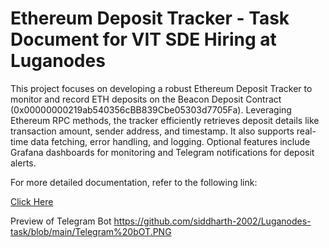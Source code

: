 # Ethereum Deposit Tracker - Task Document for VIT SDE Hiring at Luganodes

This project focuses on developing a robust Ethereum Deposit Tracker to monitor and record ETH deposits on the Beacon Deposit Contract (0x00000000219ab540356cBB839Cbe05303d7705Fa). Leveraging Ethereum RPC methods, the tracker efficiently retrieves deposit details like transaction amount, sender address, and timestamp. It also supports real-time data fetching, error handling, and logging. Optional features include Grafana dashboards for monitoring and Telegram notifications for deposit alerts.

For more detailed documentation, refer to the following link:

[Click Here](https://github.com/siddharth-2002/Luganodes-task/blob/main/richtext_converted_to_markdown.md)


Preview of Telegram Bot
https://github.com/siddharth-2002/Luganodes-task/blob/main/Telegram%20bOT.PNG




